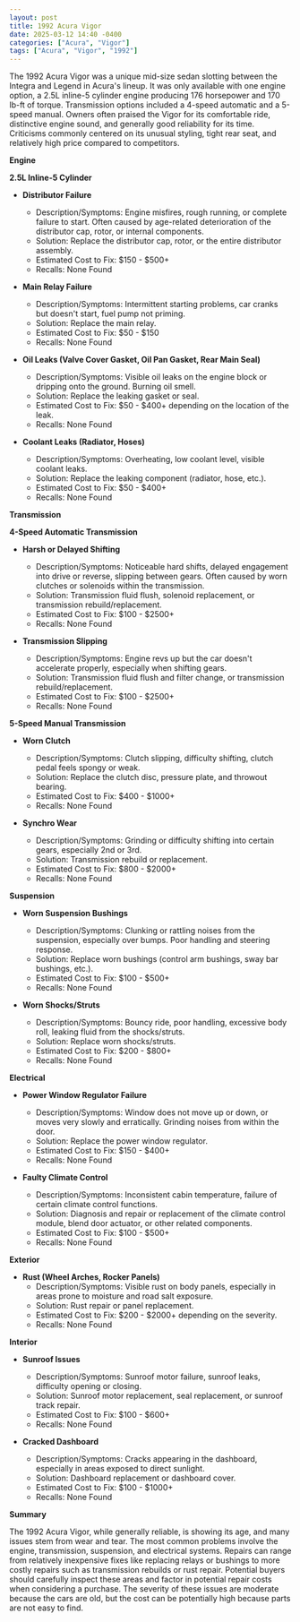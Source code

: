 ```yaml
---
layout: post
title: 1992 Acura Vigor
date: 2025-03-12 14:40 -0400
categories: ["Acura", "Vigor"]
tags: ["Acura", "Vigor", "1992"]
---
```

The 1992 Acura Vigor was a unique mid-size sedan slotting between the Integra and Legend in Acura's lineup. It was only available with one engine option, a 2.5L inline-5 cylinder engine producing 176 horsepower and 170 lb-ft of torque. Transmission options included a 4-speed automatic and a 5-speed manual. Owners often praised the Vigor for its comfortable ride, distinctive engine sound, and generally good reliability for its time. Criticisms commonly centered on its unusual styling, tight rear seat, and relatively high price compared to competitors.

**Engine**

**2.5L Inline-5 Cylinder**

* **Distributor Failure**
    * Description/Symptoms: Engine misfires, rough running, or complete failure to start. Often caused by age-related deterioration of the distributor cap, rotor, or internal components.
    * Solution: Replace the distributor cap, rotor, or the entire distributor assembly.
    * Estimated Cost to Fix: $150 - $500+
    * Recalls: None Found

* **Main Relay Failure**
    * Description/Symptoms: Intermittent starting problems, car cranks but doesn't start, fuel pump not priming.
    * Solution: Replace the main relay.
    * Estimated Cost to Fix: $50 - $150
    * Recalls: None Found

* **Oil Leaks (Valve Cover Gasket, Oil Pan Gasket, Rear Main Seal)**
    * Description/Symptoms: Visible oil leaks on the engine block or dripping onto the ground. Burning oil smell.
    * Solution: Replace the leaking gasket or seal.
    * Estimated Cost to Fix: $50 - $400+ depending on the location of the leak.
    * Recalls: None Found

* **Coolant Leaks (Radiator, Hoses)**
    * Description/Symptoms: Overheating, low coolant level, visible coolant leaks.
    * Solution: Replace the leaking component (radiator, hose, etc.).
    * Estimated Cost to Fix: $50 - $400+
    * Recalls: None Found

**Transmission**

**4-Speed Automatic Transmission**

* **Harsh or Delayed Shifting**
    * Description/Symptoms: Noticeable hard shifts, delayed engagement into drive or reverse, slipping between gears. Often caused by worn clutches or solenoids within the transmission.
    * Solution: Transmission fluid flush, solenoid replacement, or transmission rebuild/replacement.
    * Estimated Cost to Fix: $100 - $2500+
    * Recalls: None Found

* **Transmission Slipping**
    * Description/Symptoms: Engine revs up but the car doesn't accelerate properly, especially when shifting gears.
    * Solution: Transmission fluid flush and filter change, or transmission rebuild/replacement.
    * Estimated Cost to Fix: $100 - $2500+
    * Recalls: None Found

**5-Speed Manual Transmission**

* **Worn Clutch**
    * Description/Symptoms: Clutch slipping, difficulty shifting, clutch pedal feels spongy or weak.
    * Solution: Replace the clutch disc, pressure plate, and throwout bearing.
    * Estimated Cost to Fix: $400 - $1000+
    * Recalls: None Found

* **Synchro Wear**
    * Description/Symptoms: Grinding or difficulty shifting into certain gears, especially 2nd or 3rd.
    * Solution: Transmission rebuild or replacement.
    * Estimated Cost to Fix: $800 - $2000+
    * Recalls: None Found

**Suspension**

* **Worn Suspension Bushings**
    * Description/Symptoms: Clunking or rattling noises from the suspension, especially over bumps. Poor handling and steering response.
    * Solution: Replace worn bushings (control arm bushings, sway bar bushings, etc.).
    * Estimated Cost to Fix: $100 - $500+
    * Recalls: None Found

* **Worn Shocks/Struts**
    * Description/Symptoms: Bouncy ride, poor handling, excessive body roll, leaking fluid from the shocks/struts.
    * Solution: Replace worn shocks/struts.
    * Estimated Cost to Fix: $200 - $800+
    * Recalls: None Found

**Electrical**

* **Power Window Regulator Failure**
    * Description/Symptoms: Window does not move up or down, or moves very slowly and erratically. Grinding noises from within the door.
    * Solution: Replace the power window regulator.
    * Estimated Cost to Fix: $150 - $400+
    * Recalls: None Found

* **Faulty Climate Control**
    * Description/Symptoms: Inconsistent cabin temperature, failure of certain climate control functions.
    * Solution: Diagnosis and repair or replacement of the climate control module, blend door actuator, or other related components.
    * Estimated Cost to Fix: $100 - $500+
    * Recalls: None Found

**Exterior**

* **Rust (Wheel Arches, Rocker Panels)**
    * Description/Symptoms: Visible rust on body panels, especially in areas prone to moisture and road salt exposure.
    * Solution: Rust repair or panel replacement.
    * Estimated Cost to Fix: $200 - $2000+ depending on the severity.
    * Recalls: None Found

**Interior**

* **Sunroof Issues**
    * Description/Symptoms: Sunroof motor failure, sunroof leaks, difficulty opening or closing.
    * Solution: Sunroof motor replacement, seal replacement, or sunroof track repair.
    * Estimated Cost to Fix: $100 - $600+
    * Recalls: None Found

* **Cracked Dashboard**
    * Description/Symptoms: Cracks appearing in the dashboard, especially in areas exposed to direct sunlight.
    * Solution: Dashboard replacement or dashboard cover.
    * Estimated Cost to Fix: $100 - $1000+
    * Recalls: None Found

**Summary**

The 1992 Acura Vigor, while generally reliable, is showing its age, and many issues stem from wear and tear. The most common problems involve the engine, transmission, suspension, and electrical systems. Repairs can range from relatively inexpensive fixes like replacing relays or bushings to more costly repairs such as transmission rebuilds or rust repair. Potential buyers should carefully inspect these areas and factor in potential repair costs when considering a purchase. The severity of these issues are moderate because the cars are old, but the cost can be potentially high because parts are not easy to find.

